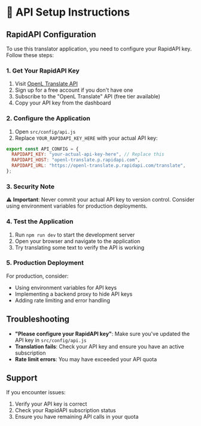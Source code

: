 # 🔧 API Setup Instructions

## RapidAPI Configuration

To use this translator application, you need to configure your RapidAPI key. Follow these steps:

### 1. Get Your RapidAPI Key

1. Visit [OpenL Translate API](https://rapidapi.com/openl-translate/api/openl-translate)
2. Sign up for a free account if you don't have one
3. Subscribe to the "OpenL Translate" API (free tier available)
4. Copy your API key from the dashboard

### 2. Configure the Application

1. Open `src/config/api.js`
2. Replace `YOUR_RAPIDAPI_KEY_HERE` with your actual API key:

```javascript
export const API_CONFIG = {
  RAPIDAPI_KEY: "your-actual-api-key-here", // Replace this
  RAPIDAPI_HOST: "openl-translate.p.rapidapi.com",
  RAPIDAPI_URL: "https://openl-translate.p.rapidapi.com/translate",
};
```

### 3. Security Note

⚠️ **Important**: Never commit your actual API key to version control. Consider using environment variables for production deployments.

### 4. Test the Application

1. Run `npm run dev` to start the development server
2. Open your browser and navigate to the application
3. Try translating some text to verify the API is working

### 5. Production Deployment

For production, consider:

- Using environment variables for API keys
- Implementing a backend proxy to hide API keys
- Adding rate limiting and error handling

## Troubleshooting

- **"Please configure your RapidAPI key"**: Make sure you've updated the API key in `src/config/api.js`
- **Translation fails**: Check your API key and ensure you have an active subscription
- **Rate limit errors**: You may have exceeded your API quota

## Support

If you encounter issues:

1. Verify your API key is correct
2. Check your RapidAPI subscription status
3. Ensure you have remaining API calls in your quota
